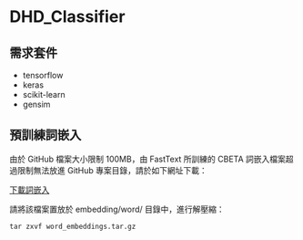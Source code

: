 # DHD_Classifier

## 需求套件

* tensorflow
* keras
* scikit-learn
* gensim

## 預訓練詞嵌入

由於 GitHub 檔案大小限制 100MB，由 FastText 所訓練的 CBETA 詞嵌入檔案超過限制無法放進 GitHub 專案目錄，請於如下網址下載：

[下載詞嵌入](https://drive.google.com/file/d/1JQwQ5N2BE4YEif-Y6HZdU07MoEDE7sIH/view?usp=sharing)

請將該檔案置放於 embedding/word/ 目錄中，進行解壓縮：

    tar zxvf word_embeddings.tar.gz


